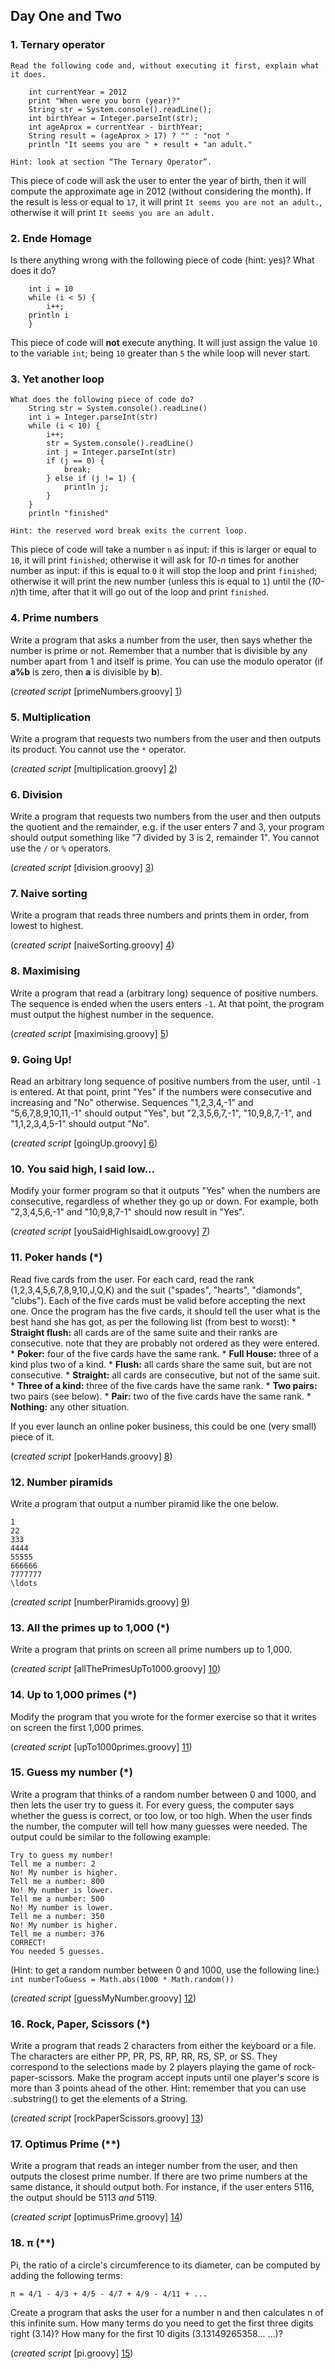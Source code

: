 ## Day One and Two

### 1. Ternary operator

```
Read the following code and, without executing it first, explain what it does.
	
	int currentYear = 2012
	print "When were you born (year)?"
	String str = System.console().readLine();
	int birthYear = Integer.parseInt(str);
	int ageAprox = currentYear - birthYear;
	String result = (ageAprox > 17) ? "" : "not "
	println "It seems you are " + result + "an adult."

Hint: look at section “The Ternary Operator”.
```
	
This piece of code will ask the user to enter the year of birth,
then it will compute the approximate age in 2012 (without considering the month).
If the result is less or equal to `17`, it will print `It seems you are not an adult.`, 
otherwise it will print `It seems you are an adult.`

### 2. Ende Homage

Is there anything wrong with the following piece of code (hint: yes)? What does it do?

		int i = 10
		while (i < 5) {
			i++;
		println i
		}
	
This piece of code will **not** execute anything. It will just assign the value `10` to the variable `int`;
being `10` greater than `5` the while loop will never start.

### 3. Yet another loop

```
What does the following piece of code do?
	String str = System.console().readLine()
	int i = Integer.parseInt(str)
	while (i < 10) {
		i++;
		str = System.console().readLine()
		int j = Integer.parseInt(str)
		if (j == 0) {
			break;
		} else if (j != 1) {
			println j;
		}
	}
	println "finished"

Hint: the reserved word break exits the current loop.
```

This piece of code will take a number `n` as input: if this is larger or equal to `10`,
it will print `finished`; otherwise it will ask for *10-n* times for another number as input:
if this is equal to `0` it will stop the loop and print `finished`;
otherwise it will print the new number (unless this is equal to `1`) until the (*10-n*)th time,
after that it will go out of the loop and print `finished`.

### 4. Prime numbers

Write a program that asks a number from the user, then says whether the number is prime or not. 
Remember that a number that is divisible by any number apart from 1 and itself is prime.
You can use the modulo operator (if **a%b** is zero, then **a** is divisible by **b**).
 
(*created script* [primeNumbers.groovy] [1])

### 5. Multiplication

Write a program that requests two numbers from the user and then outputs its product. 
You cannot use the `*` operator.

(*created script* [multiplication.groovy] [2])

### 6. Division

Write a program that requests two numbers from the user and then outputs the quotient and the remainder,
e.g. if the user enters 7 and 3, your program should output something like "7 divided by 3 is 2, remainder 1".
You cannot use the `/` or `%` operators.

(*created script* [division.groovy] [3])

### 7. Naive sorting

Write a program that reads three numbers and prints them in order, from lowest to highest.

(*created script* [naiveSorting.groovy] [4])

### 8. Maximising

Write a program that read a (arbitrary long) sequence of positive numbers. The sequence is ended when the users
enters `-1`. At that point, the program must output the highest number in the sequence.

(*created script* [maximising.groovy] [5])

### 9. Going Up!

Read an arbitrary long sequence of positive numbers from the user, until `-1` is entered. At that point, 
print "Yes" if the numbers were consecutive and increasing and "No" otherwise.
Sequences "1,2,3,4,-1" and "5,6,7,8,9,10,11,-1" should output "Yes", but "2,3,5,6,7,-1", "10,9,8,7,-1", 
and "1,1,2,3,4,5-1" should output "No".

(*created script* [goingUp.groovy] [6])

### 10. You said high, I said low...

Modify your former program so that it outputs "Yes" when the numbers are consecutive, regardless of whether
they go up or down. For example, both "2,3,4,5,6,-1" and "10,9,8,7-1" should now result in "Yes".

(*created script* [youSaidHighIsaidLow.groovy] [7])

### 11. Poker hands (*)

Read five cards from the user. For each card, read the rank (1,2,3,4,5,6,7,8,9,10,J,Q,K) and the suit 
("spades", "hearts", "diamonds", "clubs"). Each of the five cards must be valid before accepting the next one. 
Once the program has the five cards, it should tell the user what is the best hand she has got, 
as per the following list (from best to worst):
	* **Straight flush:** all cards are of the same suite and their ranks are consecutive.
 					note that they are probably not ordered as they were entered.
	* **Poker:** four of the five cards have the same rank.
	*  **Full House:** three of a kind plus two of a kind.
	* **Flush:** all cards share the same suit, but are not consecutive.
	* **Straight:** all cards are consecutive, but not of the same suit.
	* **Three of a kind:** three of the five cards have the same rank.
	* **Two pairs:** two pairs (see below).
	* **Pair:** two of the five cards have the same rank.
	* **Nothing:** any other situation.

If you ever launch an online poker business, this could be one (very small) piece of it.

(*created script* [pokerHands.groovy] [8])

### 12. Number piramids

Write a program that output a number piramid like the one below.

	1
	22
	333
	4444
	55555
	666666
	7777777
	\ldots

(*created script* [numberPiramids.groovy] [9])

### 13. All the primes up to 1,000 (*)

Write a program that prints on screen all prime numbers up to 1,000.

(*created script* [allThePrimesUpTo1000.groovy] [10])

### 14. Up to 1,000 primes (*)

Modify the program that you wrote for the former exercise so that it writes on screen the first 1,000 primes.

(*created script* [upTo1000primes.groovy] [11])

### 15. Guess my number (*)

Write a program that thinks of a random number between 0 and 1000, and then lets the user try to guess it. 
For every guess, the computer says whether the guess is correct, or too low, or too high. 
When the user finds the number, the computer will tell how many guesses were needed. 
The output could be similar to the following example:
 
	Try to guess my number!
	Tell me a number: 2
	No! My number is higher.
	Tell me a number: 800
    No! My number is lower.
	Tell me a number: 500
	No! My number is lower.
	Tell me a number: 350
	No! My number is higher.
	Tell me a number: 376
	CORRECT!
	You needed 5 guesses.
	
 (Hint: to get a random number between 0 and 1000, use the following line:)
	`int numberToGuess = Math.abs(1000 * Math.random())`
	
(*created script* [guessMyNumber.groovy] [12])

### 16. Rock, Paper, Scissors (*)

Write a program that reads 2 characters from either the keyboard or a file. 
The characters are either PP, PR, PS, RP, RR, RS, SP, or SS. 
They correspond to the selections made by 2 players playing the game of rock-paper-scissors. 
 Make the program accept inputs until one player's score is more than 3 points ahead of the other.
 Hint: remember that you can use .substring() to get the elements of a String.

(*created script* [rockPaperScissors.groovy] [13])

### 17. Optimus Prime (**)

Write a program that reads an integer number from the user, and then outputs the closest prime number.
If there are two prime numbers at the same distance, it should output both. 
For instance, if the user enters 5116, the output should be 5113 *and* 5119.

(*created script* [optimusPrime.groovy] [14])

### 18. π (**)

Pi, the ratio of a circle's circumference to its diameter, can be computed by adding the following terms:

`π = 4/1 - 4/3 + 4/5 - 4/7 + 4/9 - 4/11 + ...`

Create a program that asks the user for a number n and then calculates n of this infinite sum. 
How many terms do you need to get the first three digits right (3.14)?
How many for the first 10 digits (3.13149265358... ...)?

(*created script* [pi.groovy] [15])

[1]: https://github.com/BBK-PiJ-2014-21/Lab-Exercises/blob/master/day01and02/src/primeNumbers.groovy
[2]: https://github.com/BBK-PiJ-2014-21/Lab-Exercises/blob/master/day01and02/src/multiplication.groovy
[3]: https://github.com/BBK-PiJ-2014-21/Lab-Exercises/blob/master/day01and02/src/division.groovy
[4]: https://github.com/BBK-PiJ-2014-21/Lab-Exercises/blob/master/day01and02/src/naiveSorting.groovy
[5]: https://github.com/BBK-PiJ-2014-21/Lab-Exercises/blob/master/day01and02/src/maximising.groovy
[6]: https://github.com/BBK-PiJ-2014-21/Lab-Exercises/blob/master/day01and02/src/goingUp.groovy
[7]: https://github.com/BBK-PiJ-2014-21/Lab-Exercises/blob/master/day01and02/src/youSaidHighIsaidLow.groovy
[8]: https://github.com/BBK-PiJ-2014-21/Lab-Exercises/blob/master/day01and02/src/pokerHands.groovy
[9]: https://github.com/BBK-PiJ-2014-21/Lab-Exercises/blob/master/day01and02/src/numberPiramids.groovy
[10]: https://github.com/BBK-PiJ-2014-21/Lab-Exercises/blob/master/day01and02/src/allThePrimesUpTo1000.groovy
[11]: https://github.com/BBK-PiJ-2014-21/Lab-Exercises/blob/master/day01and02/src/upTo1000primes.groovy
[12]: https://github.com/BBK-PiJ-2014-21/Lab-Exercises/blob/master/day01and02/src/guessMyNumber.groovy
[13]: https://github.com/BBK-PiJ-2014-21/Lab-Exercises/blob/master/day01and02/src/rockPaperScissors.groovy
[14]: https://github.com/BBK-PiJ-2014-21/Lab-Exercises/blob/master/day01and02/src/optimusPrime.groovy
[15]: https://github.com/BBK-PiJ-2014-21/Lab-Exercises/blob/master/day01and02/src/pi.groovy
